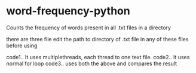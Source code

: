 # word-frequency-python
Counts the frequency of words present in all .txt files in a directory

there are three file 
edit the path to directory of .txt file in any of these files before using

code1.. It uses multiplethreads, each thread to one text file.
code2.. It uses normal for loop
code3.. uses both the above and compares the result
